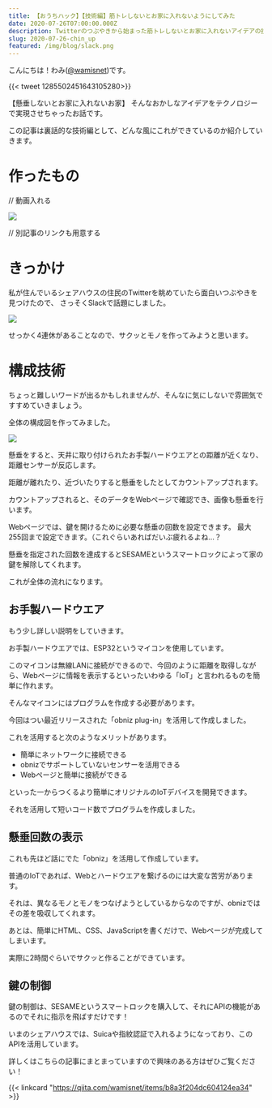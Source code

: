```yaml
---
title: 【おうちハック】【技術編】筋トレしないとお家に入れないようにしてみた
date: 2020-07-26T07:00:00.000Z
description: Twitterのつぶやきから始まった筋トレしないとお家に入れないアイデアの技術的な説明編
slug: 2020-07-26-chin_up
featured: /img/blog/slack.png
---
```

こんにちは！わみ([@wamisnet](https://twitter.com/wamisnet))です。

{{< tweet 1285502451643105280>}}  

【懸垂しないとお家に入れないお家】
そんなおかしなアイデアをテクノロジーで実現させちゃったお話です。

この記事は裏話的な技術編として、どんな風にこれができているのか紹介していきます。

# 作ったもの

// 動画入れる

![](/img/blog/web.png)

// 別記事のリンクも用意する

# きっかけ

私が住んでいるシェアハウスの住民のTwitterを眺めていたら面白いつぶやきを見つけたので、
さっそくSlackで話題にしました。

![](/img/blog/slack.png)

せっかく4連休があることなので、サクッとモノを作ってみようと思います。

# 構成技術

ちょっと難しいワードが出るかもしれませんが、そんなに気にしないで雰囲気ですすめていきましょう。

全体の構成図を作ってみました。

![](/img/blog/system.jpg)

懸垂をすると、天井に取り付けられたお手製ハードウエアとの距離が近くなり、距離センサーが反応します。

距離が離れたり、近づいたりすると懸垂をしたとしてカウントアップされます。

カウントアップされると、そのデータをWebページで確認でき、画像も懸垂を行います。

Webページでは、鍵を開けるために必要な懸垂の回数を設定できます。
最大255回まで設定できます。（これぐらいあればだいぶ疲れるよね…？

懸垂を指定された回数を達成するとSESAMEというスマートロックによって家の鍵を解除してくれます。

これが全体の流れになります。

## お手製ハードウエア

もう少し詳しい説明をしていきます。

お手製ハードウエアでは、ESP32というマイコンを使用しています。

このマイコンは無線LANに接続ができるので、今回のように距離を取得しながら、Webページに情報を表示するといったいわゆる「IoT」と言われるものを簡単に作れます。

そんなマイコンにはプログラムを作成する必要があります。

今回はつい最近リリースされた「obniz plug-in」を活用して作成しました。

これを活用すると次のようなメリットがあります。

- 簡単にネットワークに接続できる
- obnizでサポートしていないセンサーを活用できる
- Webページと簡単に接続ができる

といった一からつくるより簡単にオリジナルのIoTデバイスを開発できます。

それを活用して短いコード数でプログラムを作成しました。

## 懸垂回数の表示

これも先ほど話にでた「obniz」を活用して作成しています。

普通のIoTであれば、Webとハードウエアを繋げるのには大変な苦労があります。

それは、異なるモノとモノをつなげようとしているからなのですが、obnizではその差を吸収してくれます。

あとは、簡単にHTML、CSS、JavaScriptを書くだけで、Webページが完成してしまいます。

実際に2時間ぐらいでサクッと作ることができています。

## 鍵の制御

鍵の制御は、SESAMEというスマートロックを購入して、それにAPIの機能があるのでそれに指示を飛ばすだけです！

いまのシェアハウスでは、Suicaや指紋認証で入れるようになっており、このAPIを活用しています。

詳しくはこちらの記事にまとまっていますので興味のある方はぜひご覧ください！

{{< linkcard "https://qiita.com/wamisnet/items/b8a3f204dc604124ea34" >}}

